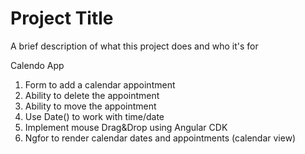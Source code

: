 
# Project Title

A brief description of what this project does and who it's for


Calendo App
1. Form to add a calendar appointment
2. Ability to delete the appointment
3. Ability to move the appointment
4. Use Date() to work with time/date
5. Implement mouse Drag&Drop using Angular CDK
6. Ngfor to render calendar dates and appointments (calendar view)
